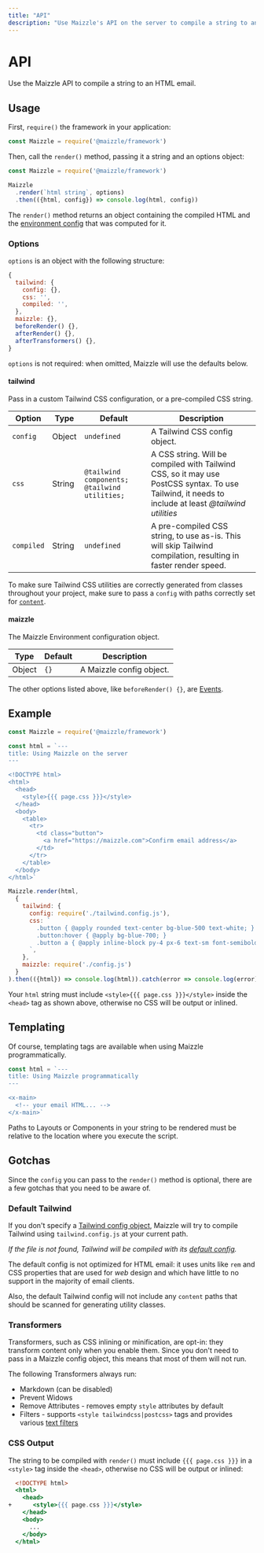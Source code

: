 ```yaml
---
title: "API"
description: "Use Maizzle's API on the server to compile a string to an HTML email, styled with Tailwind CSS"
---
```


# API

Use the Maizzle API to compile a string to an HTML email.

## Usage

First, `require()` the framework in your application:

```js [app.js]
const Maizzle = require('@maizzle/framework')
```

Then, call the `render()` method, passing it a string and an options object:

```js [app.js]
const Maizzle = require('@maizzle/framework')

Maizzle
  .render(`html string`, options)
  .then(({html, config}) => console.log(html, config))
```

The `render()` method returns an object containing the compiled HTML and the [environment config](/docs/environments) that was computed for it.

### Options

`options` is an object with the following structure:

```js
{
  tailwind: {
    config: {},
    css: '',
    compiled: '',
  },
  maizzle: {},
  beforeRender() {},
  afterRender() {},
  afterTransformers() {},
}
```

<Alert>`options` is not required: when omitted, Maizzle will use the defaults below.</Alert>

#### tailwind

Pass in a custom Tailwind CSS configuration, or a pre-compiled CSS string.

| Option | Type | Default | Description |
| --- | --- | --- | --- |
| `config` | Object | `undefined` | A Tailwind CSS config object. |
| `css` | String | `@tailwind components; @tailwind utilities;` | A CSS string. Will be compiled with Tailwind CSS, so it may use PostCSS syntax. To use Tailwind, it needs to include at least _@tailwind utilities_ |
| `compiled` | String | `undefined` | A pre-compiled CSS string, to use as-is. This will skip Tailwind compilation, resulting in faster render speed. |

<Alert>To make sure Tailwind CSS utilities are correctly generated from classes throughout your project, make sure to pass a `config` with paths correctly set for [`content`](https://tailwindcss.com/docs/content-configuration).</Alert>

#### maizzle

The Maizzle Environment configuration object.

| Type | Default | Description |
| --- | --- | --- |
| Object | `{}` | A Maizzle config object. |

<Alert>The other options listed above, like `beforeRender() {}`, are [Events](/docs/events).</Alert>

## Example

```js [app.js]
const Maizzle = require('@maizzle/framework')

const html = `---
title: Using Maizzle on the server
---

<!DOCTYPE html>
<html>
  <head>
    <style>{{{ page.css }}}</style>
  </head>
  <body>
    <table>
      <tr>
        <td class="button">
          <a href="https://maizzle.com">Confirm email address</a>
        </td>
      </tr>
    </table>
  </body>
</html>`

Maizzle.render(html,
  {
    tailwind: {
      config: require('./tailwind.config.js'),
      css: `
        .button { @apply rounded text-center bg-blue-500 text-white; }
        .button:hover { @apply bg-blue-700; }
        .button a { @apply inline-block py-4 px-6 text-sm font-semibold no-underline text-white; }
      `,
    },
    maizzle: require('./config.js')
  }
).then(({html}) => console.log(html)).catch(error => console.log(error))
```

<Alert type="warning">Your `html` string must include `<style>{{{ page.css }}}</style>` inside the `<head>` tag as shown above, otherwise no CSS will be output or inlined.</Alert>

## Templating

Of course, templating tags are available when using Maizzle programmatically.

```js [app.js]
const html = `---
title: Using Maizzle programmatically
---

<x-main>
  <!-- your email HTML... -->
</x-main>`
```

<Alert type="danger">Paths to Layouts or Components in your string to be rendered must be relative to the location where you execute the script.</Alert>

## Gotchas

Since the `config` you can pass to the `render()` method is optional, there are a few gotchas that you need to be aware of.

### Default Tailwind

If you don't specify a [Tailwind config object](#tailwind), Maizzle will try to compile Tailwind using `tailwind.config.js` at your current path.

_If the file is not found, Tailwind will be compiled with its [default config](https://github.com/tailwindlabs/tailwindcss/blob/master/stubs/config.full.js)._

The default config is not optimized for HTML email: it uses units like `rem` and CSS properties that are used for _web_ design and which have little to no support in the majority of email clients.

Also, the default Tailwind config will not include any `content` paths that should be scanned for generating utility classes.

### Transformers

Transformers, such as CSS inlining or minification, are opt-in: they transform content only when you enable them. Since you don't need to pass in a Maizzle config object, this means that most of them will not run.

The following Transformers always run:

- Markdown (can be disabled)
- Prevent Widows
- Remove Attributes - removes empty `style` attributes by default
- Filters - supports `<style tailwindcss|postcss>` tags and provides various [text filters](/docs/transformers/filters)

### CSS Output

The string to be compiled with `render()` must include `{{{ page.css }}}` in a `<style>` tag inside the `<head>`, otherwise no CSS will be output or inlined:

```hbs {4} diff
  <!DOCTYPE html>
  <html>
    <head>
+      <style>{{{ page.css }}}</style>
    </head>
    <body>
      ...
    </body>
  </html>
```
